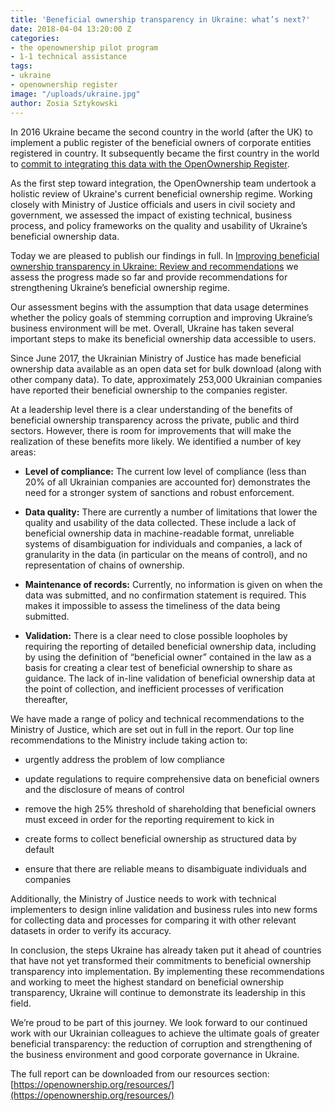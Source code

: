 ```yaml
---
title: 'Beneficial ownership transparency in Ukraine: what’s next?'
date: 2018-04-04 13:20:00 Z
categories:
- the openownership pilot program
- 1-1 technical assistance
tags:
- ukraine
- openownership register
image: "/uploads/ukraine.jpg"
author: Zosia Sztykowski
---
```


In 2016 Ukraine became the second country in the world (after the UK) to implement a public register of the beneficial owners of corporate entities registered in country. It subsequently became the first country in the world to [commit to integrating this data with the OpenOwnership Register](https://openownership.org/news/ukraine-becomes-the-first-country-to-integrate-with-openownership/).

As the first step toward integration, the OpenOwnership team undertook a holistic review of Ukraine's current beneficial ownership regime. Working closely with Ministry of Justice officials and users in civil society and government, we assessed the impact of existing technical, business process, and policy frameworks on the quality and usability of Ukraine’s beneficial ownership data.

Today we are pleased to publish our findings in full. In [Improving beneficial ownership transparency in Ukraine: Review and recommendations](https://www.openownership.org/uploads/improving-beneficial-ownership-transparency-in-ukraine.pdf) we assess the progress made so far and provide recommendations for strengthening Ukraine’s beneficial ownership regime.

Our assessment begins with the assumption that data usage determines whether the policy goals of stemming corruption and improving Ukraine’s business environment will be met. Overall, Ukraine has taken several important steps to make its beneficial ownership data accessible to users.

Since June 2017, the Ukrainian Ministry of Justice has made beneficial ownership data available as an open data set for bulk download (along with other company data). To date, approximately 253,000 Ukrainian companies have reported their beneficial ownership to the companies register.

At a leadership level there is a clear understanding of the benefits of beneficial ownership transparency across the private, public and third sectors. However, there is room for improvements that will make the realization of these benefits more likely. We identified a number of key areas:

* **Level of compliance:** The current low level of compliance (less than 20% of all Ukrainian companies are accounted for) demonstrates the need for a stronger system of sanctions and robust enforcement.

* **Data quality:** There are currently a number of limitations that lower the quality and usability of the data collected. These include a lack of beneficial ownership data in machine-readable format, unreliable systems of disambiguation for individuals and companies, a lack of granularity in the data (in particular on the means of control), and no representation of chains of ownership.

* **Maintenance of records:** Currently, no information is given on when the data was submitted, and no confirmation statement is required. This makes it impossible to assess the timeliness of the data being submitted.

* **Validation:** There is a clear need to close possible loopholes by requiring the reporting of detailed beneficial ownership data, including by using the definition of “beneficial owner” contained in the law as a basis for creating a clear test of beneficial ownership to share as guidance. The lack of in-line validation of beneficial ownership data at the point of collection, and inefficient processes of verification thereafter,

We have made a range of policy and technical recommendations to the Ministry of Justice, which are set out in full in the report. Our top line recommendations to the Ministry include taking action to:

* urgently address the problem of low compliance

* update regulations to require comprehensive data on beneficial owners and the disclosure of means of control

* remove the high 25% threshold of shareholding that beneficial owners must exceed in order for the reporting requirement to kick in

* create forms to collect beneficial ownership as structured data by default

* ensure that there are reliable means to disambiguate individuals and companies

Additionally, the Ministry of Justice needs to work with technical implementers to design inline validation and business rules into new forms for collecting data and processes for comparing it with other relevant datasets in order to verify its accuracy.

In conclusion, the steps Ukraine has already taken put it ahead of countries that have not yet transformed their commitments to beneficial ownership transparency into implementation. By implementing these recommendations and working to meet the highest standard on beneficial ownership transparency, Ukraine will continue to demonstrate its leadership in this field.

We’re proud to be part of this journey. We look forward to our continued work with our Ukrainian colleagues to achieve the ultimate goals of greater beneficial transparency: the reduction of corruption and strengthening of the business environment and good corporate governance in Ukraine.

The full report can be downloaded from our resources section: [https://openownership.org/resources/](https://openownership.org/resources/)